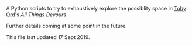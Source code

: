 A Python scripts to try to exhaustively explore the possiblity space in <span class="vcard"><a class="fn url" href="http://www.amirrorclear.net/">Toby Ord</a>'s <a rel="http://www.amirrorclear.net/flowers/game/devours/"><cite>All Things Devours</cite></a></span>. 

Further details coming at some point in the future.

<footer>This file last updated 17 Sept 2019.</footer>